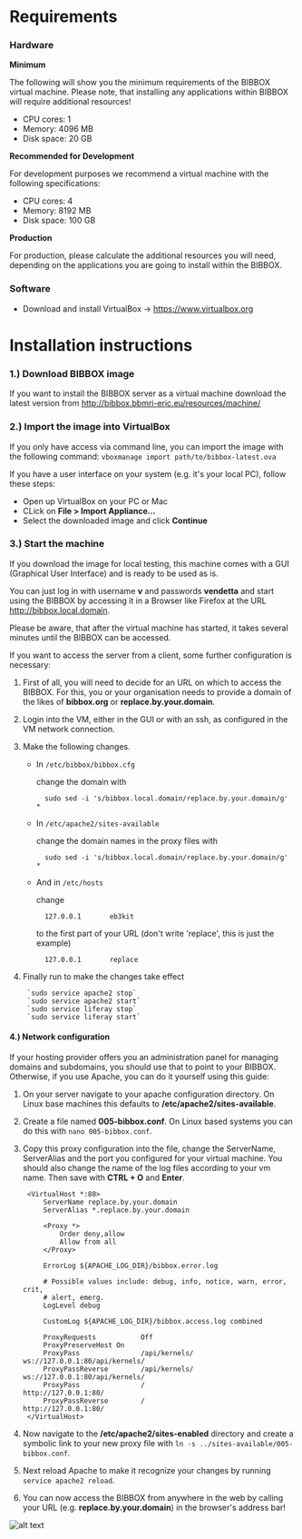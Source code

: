 # Requirements

### Hardware

**Minimum**

The following will show you the minimum requirements of the BIBBOX virtual machine. Please note, that installing any applications within BIBBOX will require additional resources!

* CPU cores: 1
* Memory: 4096 MB
* Disk space: 20 GB

**Recommended for Development**

For development purposes we recommend a virtual machine with the following specifications:

* CPU cores: 4
* Memory: 8192 MB
* Disk space: 100 GB

**Production**

For production, please calculate the additional resources you will need, depending on the applications you are going to install within the BIBBOX.


### Software

* Download and install VirtualBox -> <https://www.virtualbox.org>

# Installation instructions

### 1.) Download BIBBOX image

If you want to install the BIBBOX server as a virtual machine download the latest version from  <http://bibbox.bbmri-eric.eu/resources/machine/>

### 2.) Import the image into VirtualBox

If you only have access via command line, you can import the image with the following command:
```vboxmanage import path/to/bibbox-latest.ova```

If you have a user interface on your system (e.g. it's your local PC), follow these steps:

* Open up VirtualBox on your PC or Mac
* CLick on **File > Import Appliance...**
* Select the downloaded image and click **Continue**

### 3.) Start the machine


If you download the image for local testing, this machine comes with a GUI (Graphical User Interface) and is ready 
to be used as is.

You can just log in with username **v** and passwords **vendetta** and start using the BIBBOX by accessing 
it in a Browser like Firefox at the URL <http://bibbox.local.domain>.

Please be aware, that after the virtual machine has started, it takes several minutes until the BIBBOX can be accessed.


If you want to access the server from a client, some further configuration is necessary:

1. First of all, you will need to decide for an URL on which to access the BIBBOX. For this, you or your organisation needs to provide a domain of the likes of **bibbox.org** or **replace.by.your.domain**. 
2. Login into the VM, either in the GUI or with an ssh, as configured in the VM network connection. 
3. Make the following changes. 

    * In `/etc/bibbox/bibbox.cfg` 
    
        change the domain with
        
            sudo sed -i 's/bibbox.local.domain/replace.by.your.domain/g' *
            
            
    * In `/etc/apache2/sites-available`
    
        change the domain names in the proxy files with  
    
            sudo sed -i 's/bibbox.local.domain/replace.by.your.domain/g' *
            
    * And in `/etc/hosts`
    
        change
    
            127.0.0.1       eb3kit
            
        to the first part of your URL (don't write 'replace', this is just the example)
        
            127.0.0.1       replace
            
5. Finally run to make the changes take effect

        `sudo service apache2 stop` 
        `sudo service apache2 start` 
        `sudo service liferay stop` 
        `sudo service liferay start` 
        
    

#### 4.) Network configuration

If your hosting provider offers you an administration panel for managing domains and subdomains, you should use that to point to your BIBBOX. Otherwise, if you use Apache, you can do it yourself using this guide:

1. On your server navigate to your apache configuration directory. On Linux base machines this defaults to **/etc/apache2/sites-available**.
2. Create a file named **005-bibbox.conf**. On Linux based systems you can do this with `nano 005-bibbox.conf`.
4. Copy this proxy configuration into the file, change the ServerName, ServerAlias and the port you configured for your virtual machine. You should also change the name of the log files according to your vm name. Then save with **CTRL + O** and **Enter**.

        <VirtualHost *:80>
            ServerName replace.by.your.domain
            ServerAlias *.replace.by.your.domain

            <Proxy *>
                Order deny,allow
                Allow from all
            </Proxy>

            ErrorLog ${APACHE_LOG_DIR}/bibbox.error.log

            # Possible values include: debug, info, notice, warn, error, crit,
            # alert, emerg.
            LogLevel debug

            CustomLog ${APACHE_LOG_DIR}/bibbox.access.log combined

            ProxyRequests           Off
            ProxyPreserveHost On
            ProxyPass               /api/kernels/       ws://127.0.0.1:80/api/kernels/
            ProxyPassReverse        /api/kernels/       ws://127.0.0.1:80/api/kernels/
            ProxyPass               /       	        http://127.0.0.1:80/
            ProxyPassReverse        /       	        http://127.0.0.1:80/
        </VirtualHost>

5. Now navigate to the **/etc/apache2/sites-enabled** directory and create a symbolic link to your new proxy file with `ln -s ../sites-available/005-bibbox.conf`. 
6. Next reload Apache to make it recognize your changes by running `service apache2 reload`.
7. You can now access the BIBBOX from anywhere in the web by calling your URL (e.g. **replace.by.your.domain**) in the browser's address bar!

![alt text](images/installation/bibbox.jpg "Welcome to BIBBOX")
